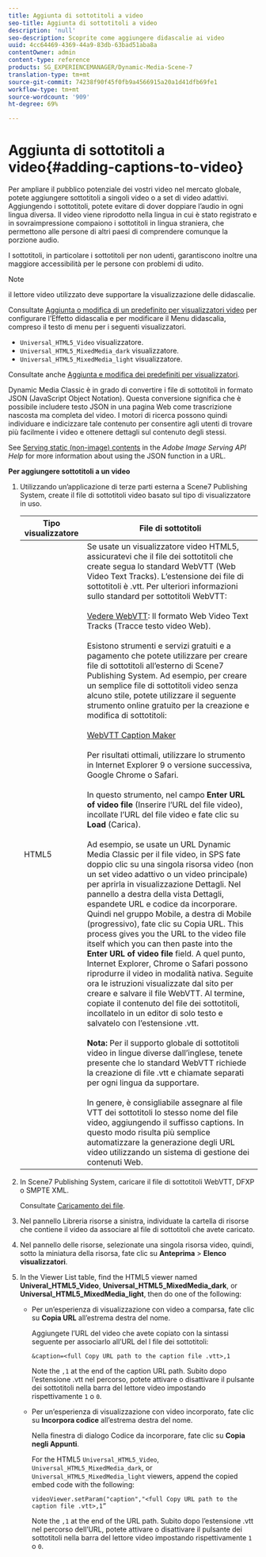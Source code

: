 ```yaml
---
title: Aggiunta di sottotitoli a video
seo-title: Aggiunta di sottotitoli a video
description: 'null'
seo-description: Scoprite come aggiungere didascalie ai video
uuid: 4cc64469-4369-44a9-83db-63bad51aba8a
contentOwner: admin
content-type: reference
products: SG_EXPERIENCEMANAGER/Dynamic-Media-Scene-7
translation-type: tm+mt
source-git-commit: 74238f90f45f0fb9a4566915a20a1d41dfb69fe1
workflow-type: tm+mt
source-wordcount: '909'
ht-degree: 69%

---
```



# Aggiunta di sottotitoli a video{#adding-captions-to-video}

Per ampliare il pubblico potenziale dei vostri video nel mercato globale, potete aggiungere sottotitoli a singoli video o a set di video adattivi. Aggiungendo i sottotitoli, potete evitare di dover doppiare l’audio in ogni lingua diversa. Il video viene riprodotto nella lingua in cui è stato registrato e in sovraimpressione compaiono i sottotitoli in lingua straniera, che permettono alle persone di altri paesi di comprendere comunque la porzione audio.

I sottotitoli, in particolare i sottotitoli per non udenti, garantiscono inoltre una maggiore accessibilità per le persone con problemi di udito.

>[!NOTE]
>
>il lettore video utilizzato deve supportare la visualizzazione delle didascalie.

Consultate [Aggiunta o modifica di un predefinito per visualizzatori video](previewing-videos-video-viewer.md#adding_or_editing_a_video_viewer_preset) per configurare l’Effetto didascalia e per modificare il Menu didascalia, compreso il testo di menu per i seguenti visualizzatori.

* `Universal_HTML5_Video` visualizzatore.
* `Universal_HTML5_MixedMedia_dark` visualizzatore.
* `Universal_HTML5_MixedMedia_light` visualizzatore.

Consultate anche [Aggiunta e modifica dei predefiniti per visualizzatori](application-setup.md#adding_and_editing_viewer_presets).

Dynamic Media Classic è in grado di convertire i file di sottotitoli in formato JSON (JavaScript Object Notation). Questa conversione significa che è possibile includere testo JSON in una pagina Web come trascrizione nascosta ma completa del video. I motori di ricerca possono quindi individuare e indicizzare tale contenuto per consentire agli utenti di trovare più facilmente i video e ottenere dettagli sul contenuto degli stessi.

See [Serving static (non-image) contents](https://docs.adobe.com/content/help/en/dynamic-media-developer-resources/image-serving-api/image-serving-api/c-serving-static-nonimage-contents.html) in the *Adobe Image Serving API Help* for more information about using the JSON function in a URL.

**Per aggiungere sottotitoli a un video**

1. Utilizzando un’applicazione di terze parti esterna a Scene7 Publishing System, create il file di sottotitoli video basato sul tipo di visualizzatore in uso.

   | Tipo visualizzatore | File di sottotitoli |
   |--- |--- |
   | HTML5 | Se usate un visualizzatore video HTML5, assicuratevi che il file dei sottotitoli che create segua lo standard WebVTT (Web Video Text Tracks). L’estensione dei file di sottotitoli è .vtt. Per ulteriori informazioni sullo standard per sottotitoli WebVTT:<br><br>[Vedere WebVTT](https://dev.w3.org/html5/webvtt/): Il formato Web Video Text Tracks (Tracce testo video Web). <br><br>Esistono strumenti e servizi gratuiti e a pagamento che potete utilizzare per creare file di sottotitoli all’esterno di Scene7 Publishing System. Ad esempio, per creare un semplice file di sottotitoli video senza alcuno stile, potete utilizzare il seguente strumento online gratuito per la creazione e modifica di sottotitoli: <br><br>[WebVTT Caption Maker](https://testdrive-archive.azurewebsites.net/Graphics/CaptionMaker/Default.html) <br><br>Per risultati ottimali, utilizzare lo strumento in Internet Explorer 9 o versione successiva, Google Chrome o Safari. <br><br>In questo strumento, nel campo <b>Enter URL of video file</b> (Inserire l’URL del file video), incollate l’URL del file video e fate clic su <b>Load</b> (Carica). <br><br>Ad esempio, se usate un URL Dynamic Media Classic per il file video, in SPS fate doppio clic su una singola risorsa video (non un set video adattivo o un video principale) per aprirla in visualizzazione Dettagli. Nel pannello a destra della vista Dettagli, espandete URL e codice da incorporare. Quindi nel gruppo Mobile, a destra di Mobile (progressivo), fate clic su Copia URL. This process gives you the URL to the video file itself which you can then paste into the <b>Enter URL of video file</b> field. A quel punto, Internet Explorer, Chrome o Safari possono riprodurre il video in modalità nativa. Seguite ora le istruzioni visualizzate dal sito per creare e salvare il file WebVTT. Al termine, copiate il contenuto del file dei sottotitoli, incollatelo in un editor di solo testo e salvatelo con l’estensione .vtt. <br><br><b>Nota:</b> Per il supporto globale di sottotitoli video in lingue diverse dall’inglese, tenete presente che lo standard WebVTT richiede la creazione di file .vtt e chiamate separati per ogni lingua da supportare. <br><br>In genere, è consigliabile assegnare al file VTT dei sottotitoli lo stesso nome del file video, aggiungendo il suffisso captions. In questo modo risulta più semplice automatizzare la generazione degli URL video utilizzando un sistema di gestione dei contenuti Web. |

1. In Scene7 Publishing System, caricare il file di sottotitoli WebVTT, DFXP o SMPTE XML.

   Consultate [Caricamento dei file](uploading-files.md#uploading_files).

1. Nel pannello Libreria risorse a sinistra, individuate la cartella di risorse che contiene il video da associare al file di sottotitoli che avete caricato.
1. Nel pannello delle risorse, selezionate una singola risorsa video, quindi, sotto la miniatura della risorsa, fate clic su **Anteprima** > **Elenco visualizzatori**.
1. In the Viewer List table, find the HTML5 viewer named **Univeral_HTML5_Video**, **Universal_HTML5_MixedMedia_dark**, or **Universal_HTML5_MixedMedia_light**, then do one of the following:

   * Per un’esperienza di visualizzazione con video a comparsa, fate clic su **Copia URL** all’estrema destra del nome.

      Aggiungete l’URL del video che avete copiato con la sintassi seguente per associarlo all’URL del l file dei sottotitoli:

      `&caption=<full Copy URL path to the caption file .vtt>,1`

      Note the `,1` at the end of the caption URL path. Subito dopo l’estensione .vtt nel percorso, potete attivare o disattivare il pulsante dei sottotitoli nella barra del lettore video impostando rispettivamente `1` o `0`.

   * Per un’esperienza di visualizzazione con video incorporato, fate clic su **Incorpora codice** all’estrema destra del nome.

      Nella finestra di dialogo Codice da incorporare, fate clic su **Copia negli Appunti**.

      For the HTML5 `Universal_HTML5_Video`, `Universal_HTML5_MixedMedia_dark`, or `Universal_HTML5_MixedMedia_light` viewers, append the copied embed code with the following:

      `videoViewer.setParam("caption","<full Copy URL path to the caption file .vtt>,1”`

      Note the `,1` at the end of the URL path. Subito dopo l’estensione .vtt nel percorso dell’URL, potete attivare o disattivare il pulsante dei sottotitoli nella barra del lettore video impostando rispettivamente `1` o `0`.

